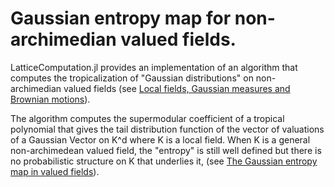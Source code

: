 # Gaussian entropy map for non-archimedian valued fields.

LatticeComputation.jl provides an implementation of an algorithm that computes the tropicalization of "Gaussian distributions" on non-archimedian valued fields (see [Local fields, Gaussian measures and Brownian motions](https://arxiv.org/pdf/math/9803046.pdf)).

 
The algorithm computes the supermodular coefficient of a tropical polynomial that gives the tail distribution function of the vector of valuations of a Gaussian Vector on K^d where K is a local field. When K is a general non-archimedean valued field, the "entropy" is still well defined but there is no probabilistic structure on K that underlies it, (see [The Gaussian entropy map in valued fields](https://arxiv.org/abs/2101.00767)).


